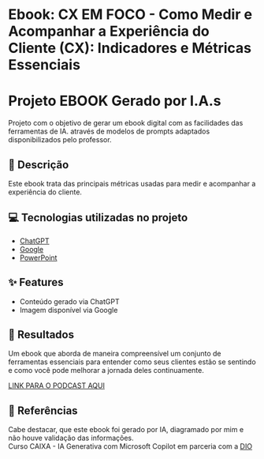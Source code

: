 # Ebook: CX EM FOCO  - Como Medir e Acompanhar a Experiência do Cliente (CX): Indicadores e Métricas Essenciais
# Projeto EBOOK Gerado por I.A.s

Projeto com o objetivo de gerar um ebook digital com as facilidades das ferramentas de IA. através de modelos de prompts adaptados disponibilizados pelo professor.
## 📒 Descrição
Este ebook trata das principais métricas usadas para medir e acompanhar a experiência do cliente.
## 💻 Tecnologias utilizadas no projeto

- [ChatGPT](https://chat.openai.com/) 
- [Google](https://www.google.com)
- [PowerPoint](https://www.microsoft.com/en/microsoft-365/powerpoint)

## ✨ Features

- Conteúdo gerado via ChatGPT
- Imagem disponível via Google

## 🚀 Resultados
Um ebook que aborda de maneira compreensível um conjunto de ferramentas essenciais para entender como seus clientes estão se sentindo e como você pode melhorar a jornada deles continuamente.

[LINK PARA O PODCAST AQUI]( https://github.com/scylaf/curso-DIO/blob/main/eBOOK_CX%20em%20Foco_%20Indicadores%20e%20M%C3%A9tricas%20Essenciais.pdf)

## 💭 Referências
Cabe destacar, que este ebook foi gerado por IA, diagramado por mim  e não houve validação das informações.  
Curso CAIXA - IA Generativa com Microsoft Copilot em parceria com a [DIO](https://dio.me)
